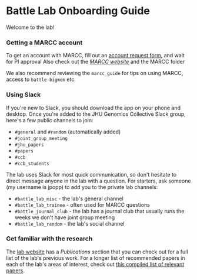 # Battle Lab Onboarding Guide
Welcome to the lab!

### Getting a MARCC account
To get an account with MARCC, fill out an [account request form](https://www.marcc.jhu.edu/request-access/request-an-account/), and wait for PI approval
Also check out the *[MARCC website](https://www.marcc.jhu.edu/getting-started/basic/)* and the MARCC folder

We also recommend reviewing the `marcc_guide` for tips on using MARCC, access to `battle-bigmem` etc.
### Using Slack
If you're new to Slack, you should download the app on your phone and desktop.  Once you're added to the JHU Genomics Collective Slack group, here's a few public channels to join:  
- `#general` and `#random` (automatically added)  
- `#joint_group_meeting`  
- `#jhu_papers`  
- `#papers`  
- `#ccb`  
- `#ccb_students`  

The lab uses Slack for most quick communication, so don't hesitate to direct message anyone in the lab with a question.  For starters, ask someone (my username is jpopp) to add you to the private lab channels:  
- `#battle_lab_misc` - the lab's general channel   
- `#battle_lab_trainee` - often used for MARCC questions  
- `#battle_journal_club` - the lab has a journal club that usually runs the weeks we don't have joint group meeting  
- `#battle_lab_random` - the lab's social channel    

### Get familiar with the research
The [lab website](https://battlelab.jhu.edu/) has a *Publications* section that you can check out for a full list of the lab's previous work.  For a longer list of recommended papers in each of the lab's areas of interest, check out [this compiled list of relevant papers](https://docs.google.com/document/d/1mLs9rMtLIp2Xu4z7ChIIcp838jDdPdoYkHoynu_2NBY/edit).


